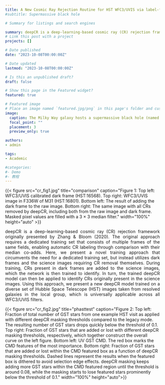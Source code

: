 ```yaml
---
title: A New Cosmic Ray Rejection Routine for HST WFC3/UVIS via label-free training of deepCR
#subtitle: Supermassive black hole

# Summary for listings and search engines

summary: deepCR is a deep-learning-based cosmic ray (CR) rejection framework originally presented by Zhang & Bloom (2020). The original approach requires a dedicated training set that consists of multiple frames of the same fields, enabling automatic CR labeling through comparison with their median co-adds. Here, we present a novel training approach that circumvents the need for a dedicated training set, but instead utilizes dark frames and the science images requiring CR removal themselves. During training, CRs present in dark frames are added to the science images, which the network is then trained to identify. In turn, the trained deepCR model can then be applied to identify CRs originally present in the science images. Using this approach, we present a new deepCR model trained on a diverse set of Hubble Space Telescope (HST) images taken from resolved galaxies in the local group, which is universally applicable across all WFC3/UVIS filters. We further evaluate the performance of the deepCR model on the Panchromatic Hubble Andromeda Southern Treasury (PHAST) survey and provide insights into how users can robustly determine the threshold for generating binary cosmic-ray masks from deepCR probability map predictions. This work has been submitted to ApJS. 
# Link this post with a project
projects: []

# Date published
date: "2023-10-08T00:00:00Z"

# Date updated
lastmod: "2023-10-08T00:00:00Z"

# Is this an unpublished draft?
draft: false

# Show this page in the Featured widget?
featured: true

# Featured image
# Place an image named `featured.jpg/png` in this page's folder and customize its options here.
image:
  caption: The Milky Way galaxy hosts a supermassive black hole (named as Sgr A*, shown in the inset on the right), embedded in the Nuclear Star Cluster at the center, highlighted and enlarged in the middle panel. The supermassive black hole at the Milky Way Galactic Center is the only one where we can observe individual stars to study their formation and interactions.
  focal_point: ""
  placement: 3
  preview_only: true

authors:
- admin

tags:
- Academic

#categories:
#- Demo
#- 教程
---
```


  
{{< figure src="cr_fig1.jpg" title="comparison" caption="Figure 1: Top left: WFC3/UVIS calibrated dark frame (HST:16568). Top right: WFC3/UVIS image in F336W of M31 (HST:16801). Bottom left: The result of adding the dark frame to the raw image. Bottom right: The same image with all CRs removed by deepCR, including both from the raw image and dark frame. Masked pixel values are filled with a 3 × 3 median filter." width="100%" height="auto" >}}

<div style="text-align: justify">
	
deepCR is a deep-learning-based cosmic ray (CR) rejection framework originally presented by Zhang & Bloom (2020). The original approach requires a dedicated training set that consists of multiple frames of the same fields, enabling automatic CR labeling through comparison with their median co-adds. Here, we present a novel training approach that circumvents the need for a dedicated training set, but instead utilizes dark frames and the science images requiring CR removal themselves. During training, CRs present in dark frames are added to the science images, which the network is then trained to identify. In turn, the trained deepCR model can then be applied to identify CRs originally present in the science images. Using this approach, we present a new deepCR model trained on a diverse set of Hubble Space Telescope (HST) images taken from resolved galaxies in the local group, which is universally applicable across all WFC3/UVIS filters. 

</div>

{{< figure src="cr_fig2.jpg" title="phasttest" caption="Figure 2: Top left: Fraction of total number of GST stars from one example HST visit as applied with different deepCR masking thresholds compared to the legacy mode. The resulting number of GST stars drops quickly below the threshold of 0.1. Top right: Fraction of GST stars that are added or lost with different deepCR masking thresholds, respectively, which together construct the overall curve on the left figure. Bottom left: UV GST CMD. The red box marks the CMD features of the most importance. Bottom right: Fraction of GST stars that are added or lost within the CMD featured box as a function of deepCR masking thresholds. Dashed lines represent the results when the featured box is dithered to avoid selection edge effects. deepCR masking keeps adding more GST stars within the CMD featured region until the threshold is around 0.08, while the masking starts to lose featured stars prominently below the threshold of 0.1." width="100%" height="auto">}}
